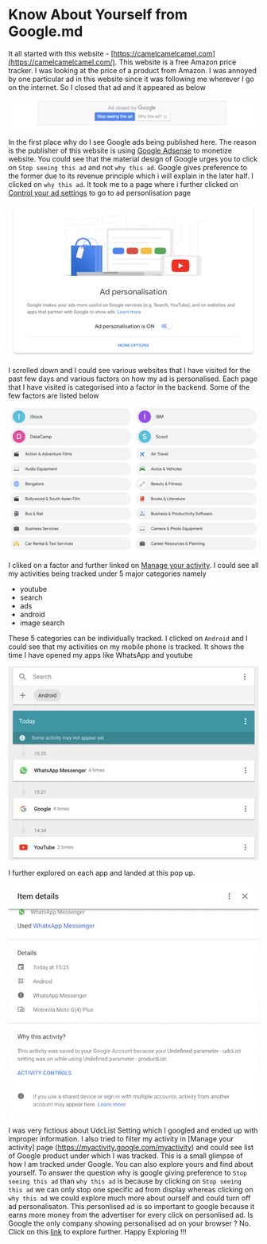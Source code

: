 # Know About Yourself from Google.md

It all started with this website - [https://camelcamelcamel.com](https://camelcamelcamel.com/). This website is a free Amazon price tracker. I was looking at the price of a product from Amazon. I was annoyed by one particular ad in this website since it was following me wherever I go on the internet. So I closed that ad and it appeared as below

![](https://raw.githubusercontent.com/ethirajsrinivasan/blogs/master/googleu/google_ads.png)

In the first place why do I see Google ads being published here. The reason is the publisher of this website is using [Google Adsense](https://www.google.com/adsense/start/#) to monetize website. You could see that the material design of Google urges you to click on `Stop seeing this ad` and not `why this ad`. Google gives preference to the former due to its revenue principle which i will explain in the later half. I clicked on `why this ad`. It took me to a page where i further clicked on [Control your ad settings](https://adssettings.google.com/authenticated) to go to ad personlisation page

![](https://raw.githubusercontent.com/ethirajsrinivasan/blogs/master/googleu/ad_personalisation.png)

I scrolled down and I could see various websites that I have visited for the past few days and various factors on how my ad is personalised. Each page that I have visited is categorised into a factor in the backend. Some of the few factors are listed below

![](https://raw.githubusercontent.com/ethirajsrinivasan/blogs/master/googleu/google_factors_ad.png)

I cliked on a factor and further linked on [Manage your activity](https://myactivity.google.com/myactivity). I could see all my activities being tracked under 5 major categories namely

* youtube
* search
* ads
* android
* image search

These 5 categories can be individually tracked. I clicked on `Android` and I could see that my activities on my mobile phone is tracked. It shows the time I have opened my apps like WhatsApp and youtube

![](https://raw.githubusercontent.com/ethirajsrinivasan/blogs/master/googleu/android_app_activity.png)

I further explored on each app and landed at this pop up.


<img src="https://raw.githubusercontent.com/ethirajsrinivasan/blogs/master/googleu/activity_pop_up1.png">


I was very fictious about UdcList Setting which I googled and ended up with improper information. I also tried to filter my activity in [Manage your activity] page (https://myactivity.google.com/myactivity) and could see list of Google product under which I was tracked. This is a small glimpse of how I am tracked under Google. You can also explore yours and find about yourself. To answer the question why is google giving preference to `Stop seeing this ad` than `why this ad` is because by clicking on `Stop seeing this ad` we can only stop one specific ad from display whereas clicking on `why this ad` we could explore much more about ourself and could turn off ad personalisaton. This personlised ad is so important to google because it earns more money from the advertiser for every click on personlised ad. Is Google the only company showing personalised ad on your browser ? No. Click on this [link](http://optout.aboutads.info/) to explore further. Happy Exploring !!!

